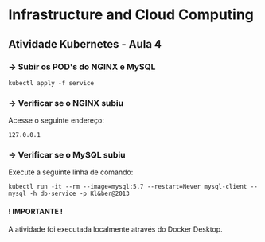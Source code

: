 # Infrastructure and Cloud Computing
## Atividade Kubernetes - Aula 4

### -> Subir os POD's do NGINX e MySQL

``` kubectl apply -f service  ```

### -> Verificar se o NGINX subiu 

Acesse o seguinte endereço: 

``` 127.0.0.1 ```

### -> Verificar se o MySQL subiu

Execute a seguinte linha de comando:

``` kubectl run -it --rm --image=mysql:5.7 --restart=Never mysql-client -- mysql -h db-service -p Kl&ber@2013 ```

#### ! IMPORTANTE ! 

A atividade foi executada localmente através do Docker Desktop.
